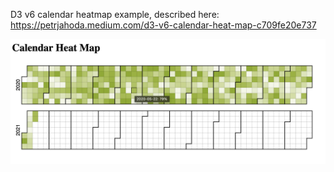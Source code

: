 D3 v6 calendar heatmap example, described here: https://petrjahoda.medium.com/d3-v6-calendar-heat-map-c709fe20e737

![actual screenshot](result.png)
